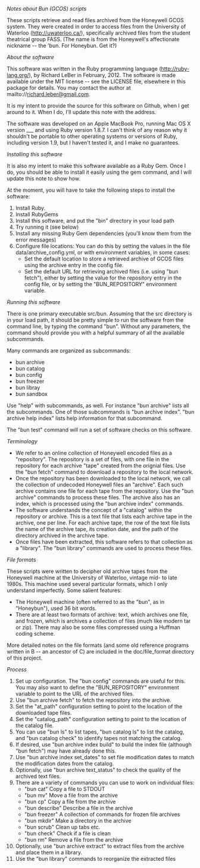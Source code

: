 _Notes about Bun (GCOS) scripts_

These scripts retrieve and read files archived from the Honeywell GCOS system. They were created in order
to access files from the University of Waterloo (http://uwaterloo.ca/), specifically archived files from the
student theatrical group FASS. (The name is from the Honeywell's affectionate nickname -- the 'bun. For
Honeybun. Get it?)

_About the software_

This software was written in the Ruby programming language (http://ruby-lang.org/), by Richard LeBer in 
February, 2012. The software is made available under the MIT license -- see the LICENSE file, elsewhere
in this package for details. You may contact the author at mailto://richard.leber@gmail.com.

It is my intent to provide the source for this software on Github, when I get around to it. When I do,
I'll update this note with the address.

The software was developed on an Apple MacBook Pro, running Mac OS X version ___ and using Ruby version
1.8.7. I can't think of any reason why it shouldn't be portable to other operating systems or versions
of Ruby, including version 1.9, but I haven't tested it, and I make no guarantees.

_Installing this software_

It is also my intent to make this software available as a Ruby Gem. Once I do, you should be able to install
it easily using the gem command, and I will update this note to show how.

At the moment, you will have to take the following steps to install the software:

1. Install Ruby.
2. Install RubyGems
3. Install this software, and put the "bin" directory in your load path
4. Try running it (see below)
5. Install any missing Ruby Gem dependencies (you'll know them from the error messages)
6. Configure file locations: You can do this by setting the values in the file data/archive_config.yml, or with
   environment variables, in some cases:
   - Set the default location to store a retrieved archive of GCOS files using the archive entry in the config file.
   - Set the default URL for retrieving archived files (i.e. using "bun fetch"), either by setting the value
     for the repository entry in the config file, or by setting the "BUN_REPOSITORY" environment variable.

_Running this software_

There is one primary executable src/bun. Assuming that the src directory is in your load path, it should
be pretty simple to run the software from the command line, by typing the command "bun". Without any
parameters, the command should provide you with a helpful summary of all the available subcommands.

Many commands are organized as subcommands:
- bun archive
- bun catalog
- bun config
- bun freezer
- bun libray
- bun sandbox

Use "help" with subcommands, as well. For instance "bun archive" lists all the subcommands. One of those 
subcommands is "bun archive index". "bun archive help index" lists help information for that subcommand.

The "bun test" command will run a set of software checks on this software.

_Terminology_
- We refer to an online collection of Honeywell encoded files as a "repository". The repository is a set of 
  files, with one file in the repository for each archive "tape" created from the orignial files. Use the 
  "bun fetch" command to download a repository to the local network.
- Once the repository has been downloaded to the local network, we call the collection of undecoded Honeywell
  files an "archive". Each such archive contains one file for each tape from the repository. Use the 
  "bun archive" commands to process these files. The archive also has an index, which is processed using the
  "bun archive index" commands.
- The software understands the concept of a "catalog" within the repository or archive. This is a text file
  that lists each archive tape in the archive, one per line. For each archive tape, the row of the text file
  lists the name of the archive tape, its creation date, and the path of the directory archived in the
  archive tape.
- Once files have been extracted, this software refers to that collection as a "library". The "bun library"
  commands are used to process these files.

_File formats_

These scripts were written to decipher old archive tapes from the Honeywell machine at the University of
Waterloo, vintage mid- to late 1980s. This machine used several particular formats, which I only understand
imperfectly. Some salient features:
- The Honeywell machine (often referred to as the "bun", as in "Honeybun"), used 36 bit words.
- There are at least two formats of archive: text, which archives one file, and frozen, which is archives 
  a collection of files (much like modern tar or zip). There may also be some files compressed using a
  Huffman coding scheme.

More detailed notes on the file formats (and some old reference programs written in B -- an ancestor of C)
are included in the doc/file_format directory of this project.

_Process_
1. Set up configuration. The "bun config" commands are useful for this. You may also want to define the 
   "BUN_REPOSITORY" environment variable to point to the URL of the archived files.
2. Use "bun archive fetch" to fetch the repository into the archive.
3. Set the "at_path" configuration setting to point to the location of the downloaded tape files.
4. Set the "catalog_path" configuration setting to point to the location of the catalog file.
5. You can use "bun ls" to list tapes, "bun catalog ls" to list the catalog, and "bun catalog check" to
   identify tapes not matching the catalog.
6. If desired, use "bun archive index build" to build the index file (although "bun fetch") may have 
   already done this.
7. Use "bun archive index set_dates" to set file modification dates to match the modification dates from
   the catalog.
8. Optionally, use "bun archive text_status" to check the quality of the archived text files.
9. There are a variety of commands you can use to work on individual files:
   - "bun cat"      Copy a file to STDOUT
   - "bun mv"       Move a file from the archive
   - "bun cp"       Copy a file from the archive
   - "bun describe" Describe a file in the archive
   - "bun freezer"  A collection of commands for frozen file archives
   - "bun mkdir"    Make a directory in the archive
   - "bun scrub"    Clean up tabs etc.
   - "bun check"    Check if a file is clean
   - "bun rm"       Remove a file from the archive
10. Optionally, use "bun archive extract" to extract files from the archive and place them in a library.
11. Use the "bun library" commands to reorganize the extracted files

